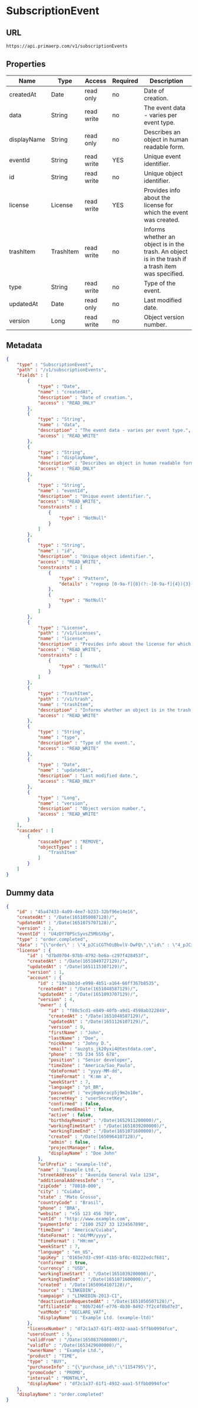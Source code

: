 SubscriptionEvent
==

## URL

	https://api.primaerp.com/v1/subscriptionEvents

## Properties

| Name        | Type      | Access     | Required | Description                                                                                         |
|-------------|-----------|------------|----------|-----------------------------------------------------------------------------------------------------|
| createdAt   | Date      | read only  | no       | Date of creation.                                                                                   |
| data        | String    | read write | no       | The event data - varies per event type.                                                             |
| displayName | String    | read only  | no       | Describes an object in human readable form.                                                         |
| eventId     | String    | read write | YES      | Unique event identifier.                                                                            |
| id          | String    | read write | no       | Unique object identifier.                                                                           |
| license     | License   | read write | YES      | Provides info about the license for which the event was created.                                    |
| trashItem   | TrashItem | read write | no       | Informs whether an object is in the trash. An object is in the trash if a trash item was specified. |
| type        | String    | read write | no       | Type of the event.                                                                                  |
| updatedAt   | Date      | read only  | no       | Last modified date.                                                                                 |
| version     | Long      | read write | no       | Object version number.                                                                              |

## Metadata

```JSON
{
	"type" : "SubscriptionEvent",
	"path" : "/v1/subscriptionEvents",
	"fields" : [
		{
			"type" : "Date",
			"name" : "createdAt",
			"description" : "Date of creation.",
			"access" : "READ_ONLY"
		},
		{
			"type" : "String",
			"name" : "data",
			"description" : "The event data - varies per event type.",
			"access" : "READ_WRITE"
		},
		{
			"type" : "String",
			"name" : "displayName",
			"description" : "Describes an object in human readable form.",
			"access" : "READ_ONLY"
		},
		{
			"type" : "String",
			"name" : "eventId",
			"description" : "Unique event identifier.",
			"access" : "READ_WRITE",
			"constraints" : [
				{
					"type" : "NotNull"
				}
			]
		},
		{
			"type" : "String",
			"name" : "id",
			"description" : "Unique object identifier.",
			"access" : "READ_WRITE",
			"constraints" : [
				{
					"type" : "Pattern",
					"details" : "regexp [0-9a-f]{8}(?:-[0-9a-f]{4}){3}-[0-9a-f]{12}"
				},
				{
					"type" : "NotNull"
				}
			]
		},
		{
			"type" : "License",
			"path" : "/v1/licenses",
			"name" : "license",
			"description" : "Provides info about the license for which the event was created.",
			"access" : "READ_WRITE",
			"constraints" : [
				{
					"type" : "NotNull"
				}
			]
		},
		{
			"type" : "TrashItem",
			"path" : "/v1/trash",
			"name" : "trashItem",
			"description" : "Informs whether an object is in the trash. An object is in the trash if a trash item was specified.",
			"access" : "READ_WRITE"
		},
		{
			"type" : "String",
			"name" : "type",
			"description" : "Type of the event.",
			"access" : "READ_WRITE"
		},
		{
			"type" : "Date",
			"name" : "updatedAt",
			"description" : "Last modified date.",
			"access" : "READ_ONLY"
		},
		{
			"type" : "Long",
			"name" : "version",
			"description" : "Object version number.",
			"access" : "READ_WRITE"
		}
	],
	"cascades" : [
		{
			"cascadeType" : "REMOVE",
			"objectTypes" : [
				"TrashItem"
			]
		}
	]
}
```

## Dummy data

```JSON
{
	"id" : "45a47433-4a09-4ee7-b233-32bf96e14e16",
	"createdAt" : "/Date(1651050087128)/",
	"updatedAt" : "/Date(1651075707128)/",
	"version" : 2,
	"eventId" : "U4zDY70PScSyvsZ5MbSXbg",
	"type" : "order.completed",
	"data" : "{\"order\" : \"4_pJCiCGThOiBbvlV-DwFQ\",\"id\" : \"4_pJCiCGThOiBbvlV-DwFQ\",\"reference\" : \"ABRASOFTWARE210226-9127-21136\",\"buyerReference\" : null,\"ipAddress\" : \"86.49.238.132\",\"completed\" : true,\"changed\" : 1614318734340,\"changedValue\" : 1614318734340,\"changedInSeconds\" : 1614318734,\"changedDisplay\" : \"2/26/21\",\"language\" : \"en\",\"live\" : false,\"currency\" : \"CZK\",\"payoutCurrency\" : \"USD\",\"...\" : \"...\"}",
	"license" : {
		"id" : "d7bd0704-97bb-4792-be6a-c297f428453f",
		"createdAt" : "/Date(1651049727129)/",
		"updatedAt" : "/Date(1651115307129)/",
		"version" : 1,
		"account" : {
			"id" : "19a1bb1d-e998-4b51-a164-66ff367b8535",
			"createdAt" : "/Date(1651048587129)/",
			"updatedAt" : "/Date(1651093707129)/",
			"version" : 4,
			"owner" : {
				"id" : "f80c5cd1-e849-40fb-a9d1-4598ab322849",
				"createdAt" : "/Date(1651048587129)/",
				"updatedAt" : "/Date(1651126107129)/",
				"version" : 9,
				"firstName" : "John",
				"lastName" : "Doe",
				"nickName" : "Johny D.",
				"email" : "auzgts_jk20yxi4@testdata.com",
				"phone" : "55 234 555 678",
				"position" : "Senior developer",
				"timeZone" : "America/Sao_Paulo",
				"dateFormat" : "yyyy-MM-dd",
				"timeFormat" : "K:mm a",
				"weekStart" : 7,
				"language" : "pt_BR",
				"password" : "evj0qmkracp5j9m2o10e",
				"secretKey" : "userSecretKey",
				"confirmed" : false,
				"confirmedEmail" : false,
				"active" : false,
				"birthdayRemind" : "/Date(1652911200000)/",
				"workingTimeStart" : "/Date(1651039200000)/",
				"workingTimeEnd" : "/Date(1651071600000)/",
				"created" : "/Date(1650964107128)/",
				"admin" : false,
				"projectManager" : false,
				"displayName" : "Doe John"
			},
			"urlPrefix" : "example-ltd",
			"name" : "Example Ltd.",
			"streetAddress" : "Avenida General Vale 1234",
			"additionalAddressInfo" : "",
			"zipCode" : "78010-000",
			"city" : "Cuiaba",
			"state" : "Mato Grosso",
			"countryCode" : "Brasil",
			"phone" : "BRA",
			"website" : "+55 123 456 789",
			"vatId" : "http://www.example.com",
			"paymentInfo" : "2100 2527 33 1234567890",
			"timeZone" : "America/Cuiaba",
			"dateFormat" : "dd/MM/yyyy",
			"timeFormat" : "HH:mm",
			"weekStart" : 7,
			"language" : "en_US",
			"apiKey" : "0165e7d3-c99f-41b5-bf8c-03222edcf681",
			"confirmed" : true,
			"currency" : "USD",
			"workingTimeStart" : "/Date(1651039200000)/",
			"workingTimeEnd" : "/Date(1651071600000)/",
			"created" : "/Date(1650964107128)/",
			"source" : "LINKEDIN",
			"campaign" : "LINKEDIN-2013-C1",
			"deactivationRequestedAt" : "/Date(1651050507128)/",
			"affiliateId" : "80b7246f-e776-4b30-8492-7f2c4f8bd7e3",
			"vatMode" : "DECLARE_VAT",
			"displayName" : "Example Ltd. (example-ltd)"
		},
		"licenseNumber" : "df2c1a37-61f1-4932-aaa1-5ffbb0994fce",
		"usersCount" : 5,
		"validFrom" : "/Date(1650837600000)/",
		"validTo" : "/Date(1653429600000)/",
		"ownerName" : "Example Ltd.",
		"product" : "TIME",
		"type" : "BUY",
		"purchaseInfo" : "{\"purchase_id\":\"1154795\"}",
		"promoCode" : "PROMO",
		"interval" : "MONTHLY",
		"displayName" : "df2c1a37-61f1-4932-aaa1-5ffbb0994fce"
	},
	"displayName" : "order.completed"
}
```
